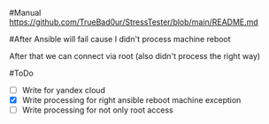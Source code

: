 #Manual
https://github.com/TrueBad0ur/StressTester/blob/main/README.md

#After
Ansible will fail cause I didn't process machine reboot

After that we can connect via root (also didn't process the right way)

#ToDo

- [ ] Write for yandex cloud
- [X] Write processing for right ansible reboot machine exception
- [ ] Write processing for not only root access
